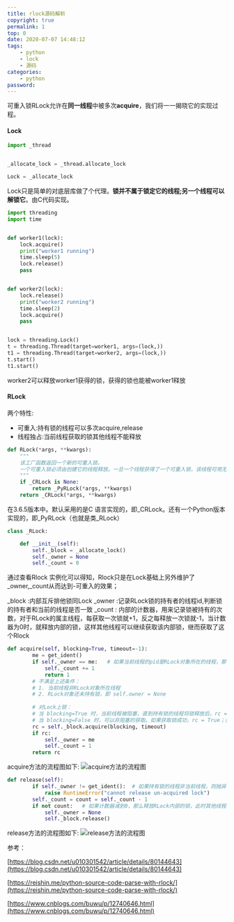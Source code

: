 ```yaml
---
title: rlock源码解析
copyright: true
permalink: 1
top: 0
date: 2020-07-07 14:48:12
tags:
    - python
    - lock
    - 源码
categories:
    - python
password:
---
```


可重入锁RLock允许在**同一线程**中被多次**acquire**，我们将一一揭晓它的实现过程。<!--more-->

#### Lock

```python
import _thread


_allocate_lock = _thread.allocate_lock

Lock = _allocate_lock
```

Lock只是简单的对底层库做了个代理。**锁并不属于锁定它的线程;另一个线程可以解锁它**。由C代码实现。

```python
import threading
import time


def worker1(lock):
    lock.acquire()
    print("worker1 running")
    time.sleep(5)
    lock.release()
    pass


def worker2(lock):
    lock.release()
    print("worker2 running")
    time.sleep(2)
    lock.acquire()
    pass


lock = threading.Lock()
t = threading.Thread(target=worker1, args=(lock,))
t1 = threading.Thread(target=worker2, args=(lock,))
t.start()
t1.start()
```
worker2可以释放worker1获得的锁，获得的锁也能被worker1释放

#### RLock

两个特性:
- 可重入:持有锁的线程可以多次acquire,release
- 线程独占:当前线程获取的锁其他线程不能释放

```python
def RLock(*args, **kwargs):
    """
    该工厂函数返回一个新的可重入锁。
    一个可重入锁必须由创建它的线程释放。一旦一个线程获得了一个可重入锁，该线程可用无阻塞的再次获取。每次获取锁后必须进行释放。
    """
    if _CRLock is None:
        return _PyRLock(*args, **kwargs)
    return _CRLock(*args, **kwargs)
```
在3.6.5版本中。默认采用的是C 语言实现的，即_CRLock。还有一个Python版本实现的，即_PyRLock（也就是类_RLock）

```python
class _RLock:

    def __init__(self):
        self._block = _allocate_lock()
        self._owner = None
        self._count = 0
```

通过查看Rlock 实例化可以得知，Rlock只是在Lock基础上另外维护了_owner,_count从而达到-可重入的效果；

_block :内部互斥排他锁同Lock
_owner :记录RLock锁的持有者的线程id,判断锁的持有者和当前的线程是否一致
_count : 内部的计数器，用来记录锁被持有的次数，对于RLock的属主线程，每获取一次锁就+1，反之每释放一次锁就-1，当计数器为0时，就释放内部的锁，这样其他线程可以继续获取该内部锁，继而获取了这个Rlock


```python
def acquire(self, blocking=True, timeout=-1):
        me = get_ident() 
        if self._owner == me:   # 如果当前线程的pid是RLock对象所在的线程，那么对计数器进行加一操作
            self._count += 1
            return 1
        # 不满足上述条件：
        # 1. 当前线程非RLock对象所在线程
        # 2. RLock对象还未持有锁，即 self.owner = None
        
        # 对Lock上锁：
        # 当 blocking=True 时，当前线程被阻塞，直到持有锁的线程将锁释放后，rc = True
        # 当 blocking=False 时，可以非阻塞的获取。如果获取锁成功，rc = True；获取失败，rc = False
        rc = self._block.acquire(blocking, timeout)
        if rc:
            self._owner = me   
            self._count = 1   
        return rc
```

acquire方法的流程图如下:
![acquire方法的流程图](/images/rlock源码解析/1.png)


```python
def release(self):
        if self._owner != get_ident():  # 如果持有锁的线程非当前线程，则抛异常
            raise RuntimeError("cannot release un-acquired lock")
        self._count = count = self._count - 1  
        if not count:   # 如果计数器减到0，那么释放RLock内部的锁，此时其他线程就可以获取到锁
            self._owner = None   
            self._block.release()
```

release方法的流程图如下:
![release方法的流程图](/images/rlock源码解析/2.png)



参考：

[https://blog.csdn.net/u010301542/article/details/80144643](https://blog.csdn.net/u010301542/article/details/80144643)

[https://reishin.me/python-source-code-parse-with-rlock/](https://reishin.me/python-source-code-parse-with-rlock/)

[https://www.cnblogs.com/buwu/p/12740646.html](https://www.cnblogs.com/buwu/p/12740646.html)